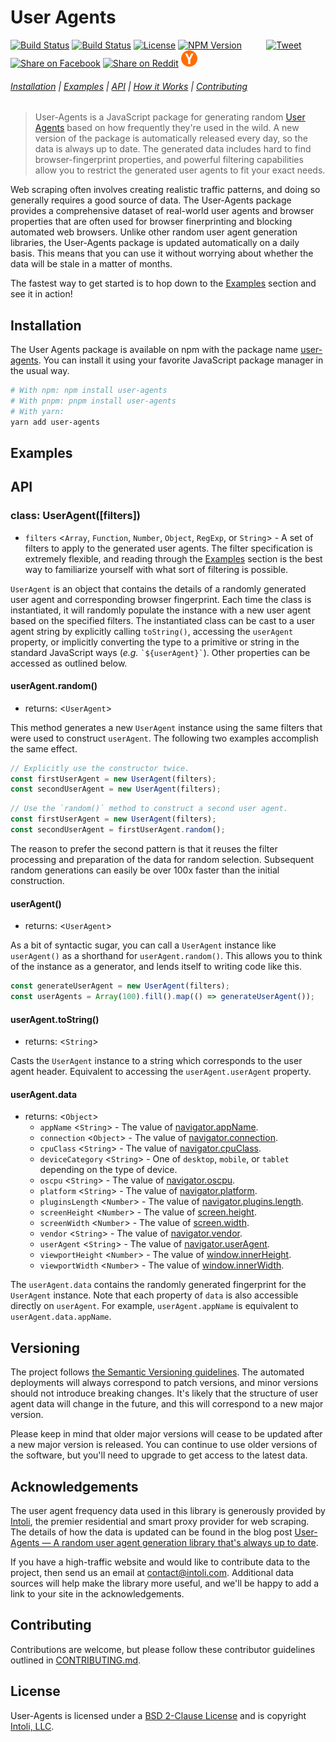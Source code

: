 <h1 vertical-align="middle">
    User Agents
</h1>

<p align="left">
    <a href="https://circleci.com/gh/intoli/user-agents/tree/master">
        <img src="https://img.shields.io/circleci/project/github/intoli/user-agents/master.svg"
            alt="Build Status"></a>
    <a href="https://circleci.com/gh/intoli/user-agents/tree/master">
        <img src="https://img.shields.io/github/last-commit/intoli/user-agents/master.svg"
            alt="Build Status"></a>
    <a href="https://github.com/intoli/user-agents/blob/master/LICENSE">
        <img src="https://img.shields.io/badge/License-BSD%202--Clause-blue.svg"
            alt="License"></a>
    <a href="https://www.npmjs.com/package/user-agents">
        <img src="https://img.shields.io/npm/v/user-agents.svg"
            alt="NPM Version"></a>
    <span>&nbsp;&nbsp;&nbsp;&nbsp;&nbsp;&nbsp;&nbsp;&nbsp;</span>
    <a target="_blank" href="https://twitter.com/home?status=User%20Agents%20is%20a%20JavaScript%20module%20for%20generating%20random%20user%20agents%20that's%20updated%20daily%20with%20new%20market%20share%20data.%0A%0Ahttps%3A//github.com/intoli/user-agents">
        <img height="26px" src="https://simplesharebuttons.com/images/somacro/twitter.png"
            alt="Tweet"></a>
    <a target="_blank" href="https://www.facebook.com/sharer/sharer.php?u=https%3A//github.com/intoli/user-agents">
        <img height="26px" src="https://simplesharebuttons.com/images/somacro/facebook.png"
            alt="Share on Facebook"></a>
    <a target="_blank" href="http://reddit.com/submit?url=https%3A%2F%2Fgithub.com%2Fintoli%2Fuser-agents&title=User%20Agents%20-%20Random%20user%20agent%20generation%20with%20daily-updated%20market%20share%20data">
        <img height="26px" src="https://simplesharebuttons.com/images/somacro/reddit.png"
            alt="Share on Reddit"></a>
    <a target="_blank" href="https://news.ycombinator.com/submitlink?u=https://github.com/intoli/user-agents&t=User%20Agents%20-%20Random%20user%20agent%20generation%20with%20daily-updated%20market%20share%20data">
        <img height="26px" src="media/ycombinator.png"
            alt="Share on Hacker News"></a>
</p>


###### [Installation](#installation) | [Examples](#examples) | [API](#api) | [How it Works](https://intoli.com/blog/user-agents/) | [Contributing](#contributing)

> User-Agents is a JavaScript package for generating random [User Agents](https://developer.mozilla.org/en-US/docs/Web/HTTP/Headers/User-Agent) based on how frequently they're used in the wild.
> A new version of the package is automatically released every day, so the data is always up to date.
> The generated data includes hard to find browser-fingerprint properties, and powerful filtering capabilities allow you to restrict the generated user agents to fit your exact needs.

Web scraping often involves creating realistic traffic patterns, and doing so generally requires a good source of data.
The User-Agents package provides a comprehensive dataset of real-world user agents and browser properties that are often used for browser finerprinting and blocking automated web browsers.
Unlike other random user agent generation libraries, the User-Agents package is updated automatically on a daily basis.
This means that you can use it without worrying about whether the data will be stale in a matter of months.

The fastest way to get started is to hop down to the [Examples](#examples) section and see it in action!


## Installation

The User Agents package is available on npm with the package name [user-agents](https://npmjs.com/package/user-agents).
You can install it using your favorite JavaScript package manager in the usual way.

```bash
# With npm: npm install user-agents
# With pnpm: pnpm install user-agents
# With yarn:
yarn add user-agents
```


## Examples


## API

### class: UserAgent([filters])

- `filters` <`Array`, `Function`, `Number`, `Object`, `RegExp`, or `String`> - A set of filters to apply to the generated user agents.
    The filter specification is extremely flexible, and reading through the [Examples](#examples) section is the best way to familiarize yourself with what sort of filtering is possible.

`UserAgent` is an object that contains the details of a randomly generated user agent and corresponding browser fingerprint.
Each time the class is instantiated, it will randomly populate the instance with a new user agent based on the specified filters.
The instantiated class can be cast to a user agent string by explicitly calling `toString()`, accessing the `userAgent` property, or implicitly converting the type to a primitive or string in the standard JavaScript ways (*e.g.* `` `${userAgent}` ``).
Other properties can be accessed as outlined below.


#### userAgent.random()

- returns: <`UserAgent`>

This method generates a new `UserAgent` instance using the same filters that were used to construct `userAgent`.
The following two examples accomplish the same effect.

```javascript
// Explicitly use the constructor twice.
const firstUserAgent = new UserAgent(filters);
const secondUserAgent = new UserAgent(filters);
```

```javascript
// Use the `random()` method to construct a second user agent.
const firstUserAgent = new UserAgent(filters);
const secondUserAgent = firstUserAgent.random();
```

The reason to prefer the second pattern is that it reuses the filter processing and preparation of the data for random selection.
Subsequent random generations can easily be over 100x faster than the initial construction.


#### userAgent()

- returns: <`UserAgent`>

As a bit of syntactic sugar, you can call a `UserAgent` instance like `userAgent()` as a shorthand for `userAgent.random()`.
This allows you to think of the instance as a generator, and lends itself to writing code like this.

```javascript
const generateUserAgent = new UserAgent(filters);
const userAgents = Array(100).fill().map(() => generateUserAgent());
```

#### userAgent.toString()

- returns: <`String`>

Casts the `UserAgent` instance to a string which corresponds to the user agent header.
Equivalent to accessing the `userAgent.userAgent` property.


#### userAgent.data

- returns: <`Object`>
    - `appName` <`String`> - The value of [navigator.appName](https://developer.mozilla.org/en-US/docs/Web/API/NavigatorID/appName).
    - `connection` <`Object`> - The value of [navigator.connection](https://developer.mozilla.org/en-US/docs/Web/API/Navigator/connection).
    - `cpuClass` <`String`> - The value of [navigator.cpuClass](https://msdn.microsoft.com/en-us/library/ms531090\(v=vs.85\).aspx).
    - `deviceCategory` <`String`> - One of `desktop`, `mobile`, or `tablet` depending on the type of device.
    - `oscpu` <`String`> - The value of [navigator.oscpu](https://developer.mozilla.org/en-US/docs/Web/API/Navigator/oscpu).
    - `platform` <`String`> - The value of [navigator.platform](https://developer.mozilla.org/en-US/docs/Web/API/NavigatorID/platform).
    - `pluginsLength` <`Number`> - The value of [navigator.plugins.length](https://developer.mozilla.org/en-US/docs/Web/API/NavigatorPlugins/plugins).
    - `screenHeight` <`Number`> - The value of [screen.height](https://developer.mozilla.org/en-US/docs/Web/API/Screen/height).
    - `screenWidth` <`Number`> - The value of [screen.width](https://developer.mozilla.org/en-US/docs/Web/API/Screen/width).
    - `vendor` <`String`> - The value of [navigator.vendor](https://developer.mozilla.org/en-US/docs/Web/API/Navigator/vendor).
    - `userAgent` <`String`> - The value of [navigator.userAgent](https://developer.mozilla.org/en-US/docs/Web/API/NavigatorID/userAgent).
    - `viewportHeight` <`Number`> - The value of [window.innerHeight](https://developer.mozilla.org/en-US/docs/Web/API/Window/innerHeight).
    - `viewportWidth` <`Number`> - The value of [window.innerWidth](https://developer.mozilla.org/en-US/docs/Web/API/Window/innerWidth).

The `userAgent.data` contains the randomly generated fingerprint for the `UserAgent` instance.
Note that each property of `data` is also accessible directly on `userAgent`.
For example, `userAgent.appName` is equivalent to `userAgent.data.appName`.


## Versioning

The project follows [the Semantic Versioning guidelines](https://semver.org/).
The automated deployments will always correspond to patch versions, and minor versions should not introduce breaking changes.
It's likely that the structure of user agent data will change in the future, and this will correspond to a new major version.

Please keep in mind that older major versions will cease to be updated after a new major version is released.
You can continue to use older versions of the software, but you'll need to upgrade to get access to the latest data.


## Acknowledgements

The user agent frequency data used in this library is generously provided by [Intoli](https://intoli.com), the premier residential and smart proxy provider for web scraping.
The details of how the data is updated can be found in the blog post [User-Agents — A random user agent generation library that's always up to date](https://intoli.com/blog/user-agents/).

If you have a high-traffic website and would like to contribute data to the project, then send us an email at [contact@intoli.com](mailto:contact@intoli.com).
Additional data sources will help make the library more useful, and we'll be happy to add a link to your site in the acknowledgements.


## Contributing

Contributions are welcome, but please follow these contributor guidelines outlined in [CONTRIBUTING.md](CONTRIBUTING.md).


## License

User-Agents is licensed under a [BSD 2-Clause License](LICENSE) and is copyright [Intoli, LLC](https://intoli.com).
